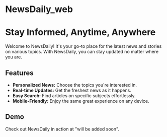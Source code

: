 # NewsDaily_web
# Stay Informed, Anytime, Anywhere

Welcome to NewsDaily! It's your go-to place for the latest news and stories on various topics. With NewsDaily, you can stay updated no matter where you are.

## Features

- **Personalized News:** Choose the topics you're interested in.
- **Real-time Updates:** Get the freshest news as it happens.
- **Easy Search:** Find articles on specific subjects effortlessly.
- **Mobile-Friendly:** Enjoy the same great experience on any device.

## Demo

Check out NewsDaily in action at "will be added soon".
